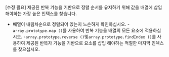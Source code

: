 [수정 필요]
제공된 반복 기능을 기반으로 정렬 순서를 유지하기 위해 값을 배열에 삽입 해야하는 가장 높은 인덱스를 찾습니다.

- 배열이 내림차순으로 정렬되어 있는지 느슨하게 확인하십시오.
-`array.prototype.map ()`를 사용하여 반복 기능을 배열의 모든 요소에 적용하십시오.
-`array.prototype.reverse ()`및`array.prototype.findIndex ()`를 사용하여 제공된 반복자 기능을 기반으로 요소를 삽입 해야하는 적절한 마지막 인덱스를 찾으십시오.